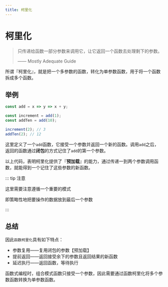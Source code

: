 ```yaml
---
title: 柯里化
---
```


# 柯里化

> 只传递给函数一部分参数来调用它，让它返回一个函数去处理剩下的参数。
>
> —— Mostly Adequate Guide

所谓『柯里化』，就是把一个多参数的函数，转化为单参数函数，用于将一个函数拆成多个函数。

## 举例

```js
const add = x => y => x + y;

const increment = add(1);
const addTen = add(10);

increment(2); // 3
addTen(2); // 12
```

这里定义了一个`add`函数，它接受一个参数并返回一个新的函数。调用`add`之后，返回的函数通过**闭包**的方式记住了`add`的第一个参数。

以上代码，表明柯里化提供了『**预加载**』的能力，通过传递一到两个参数调用函数，就能得到一个记住了这些参数的新函数。



::: tip 注意

这里需要注意遵循一个重要的模式

即策略性地把要操作的数据放到最后一个参数

:::



## 总结

因此`函数柯里化`具有如下特点：

* 参数复用——复用闭包的参数【预加载】
* 提前返回——返回接受余下的参数且返回结果的新函数
* 延迟执行——返回函数，等待执行

函数式编程时，组合模式函数只接受一个参数，因此需要通过函数柯里化将多个参数函数转换为单参数函数。

